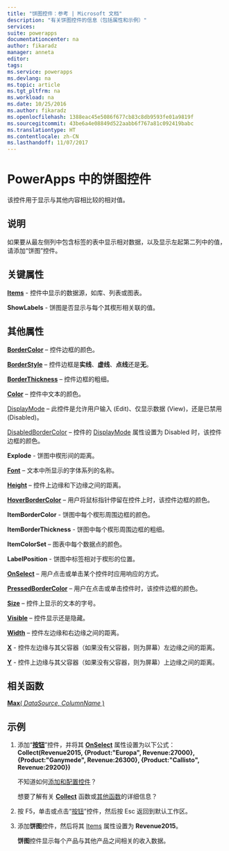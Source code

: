 ```yaml
---
title: "饼图控件：参考 | Microsoft 文档"
description: "有关饼图控件的信息（包括属性和示例）"
services: 
suite: powerapps
documentationcenter: na
author: fikaradz
manager: anneta
editor: 
tags: 
ms.service: powerapps
ms.devlang: na
ms.topic: article
ms.tgt_pltfrm: na
ms.workload: na
ms.date: 10/25/2016
ms.author: fikaradz
ms.openlocfilehash: 1388eac45e5086f677cb83c8db9593fe01a9819f
ms.sourcegitcommit: 43be6a4e08849d522aabb6f767a81c092419babc
ms.translationtype: HT
ms.contentlocale: zh-CN
ms.lasthandoff: 11/07/2017
---
```

# <a name="pie-chart-control-in-powerapps"></a>PowerApps 中的饼图控件
该控件用于显示与其他内容相比较的相对值。

## <a name="description"></a>说明
如果要从最左侧列中包含标签的表中显示相对数据，以及显示左起第二列中的值，请添加“饼图”控件。

## <a name="key-properties"></a>关键属性
**[Items](properties-core.md)** - 控件中显示的数据源，如库、列表或图表。

**ShowLabels** - 饼图是否显示与每个其楔形相关联的值。

## <a name="additional-properties"></a>其他属性
**[BorderColor](properties-color-border.md)** – 控件边框的颜色。

**[BorderStyle](properties-color-border.md)** – 控件边框是**实线**、**虚线**、**点线**还是**无**。

**[BorderThickness](properties-color-border.md)** – 控件边框的粗细。

**[Color](properties-color-border.md)** – 控件中文本的颜色。

[DisplayMode](properties-core.md) – 此控件是允许用户输入 (Edit)、仅显示数据 (View)，还是已禁用 (Disabled)。

[DisabledBorderColor](properties-color-border.md) – 控件的 [DisplayMode](properties-core.md) 属性设置为 Disabled 时，该控件边框的颜色。

**Explode** - 饼图中楔形间的距离。

**[Font](properties-text.md)** – 文本中所显示的字体系列的名称。

**[Height](properties-size-location.md)** – 控件上边缘和下边缘之间的距离。

**[HoverBorderColor](properties-color-border.md)** – 用户将鼠标指针停留在控件上时，该控件边框的颜色。

**ItemBorderColor** - 饼图中每个楔形周围边框的颜色。

**ItemBorderThickness** - 饼图中每个楔形周围边框的粗细。

**ItemColorSet** – 图表中每个数据点的颜色。

**LabelPosition** - 饼图中标签相对于楔形的位置。

**[OnSelect](properties-core.md)** – 用户点击或单击某个控件时应用响应的方式。

**[PressedBorderColor](properties-color-border.md)** – 用户在点击或单击控件时，该控件边框的颜色。

**[Size](properties-text.md)** – 控件上显示的文本的字号。

**[Visible](properties-core.md)** – 控件显示还是隐藏。

**[Width](properties-size-location.md)** – 控件左边缘和右边缘之间的距离。

**[X](properties-size-location.md)** - 控件左边缘与其父容器（如果没有父容器，则为屏幕）左边缘之间的距离。

**[Y](properties-size-location.md)** - 控件上边缘与其父容器（如果没有父容器，则为屏幕）上边缘之间的距离。

## <a name="related-functions"></a>相关函数
[**Max**( *DataSource*, *ColumnName* )](../functions/function-aggregates.md)

## <a name="example"></a>示例
1. 添加“**[按钮](control-button.md)**”控件，并将其 **[OnSelect](properties-core.md)** 属性设置为以下公式：<br>
   **Collect(Revenue2015, {Product:"Europa", Revenue:27000}, {Product:"Ganymede", Revenue:26300}, {Product:"Callisto", Revenue:29200})**
   
    不知道如何[添加和配置控件](../add-configure-controls.md)？
   
    想要了解有关 **[Collect](../functions/function-clear-collect-clearcollect.md)** 函数或[其他函数](../formula-reference.md)的详细信息？
2. 按 F5，单击或点击“[按钮](control-button.md)”控件，然后按 Esc 返回到默认工作区。
3. 添加**饼图**控件，然后将其 [Items](properties-core.md) 属性设置为 **Revenue2015**。
   
    **饼图**控件显示每个产品与其他产品之间相关的收入数据。

